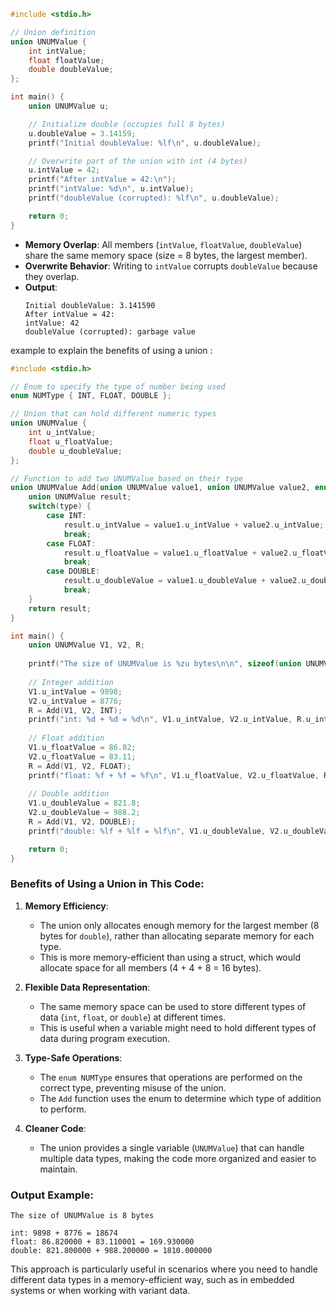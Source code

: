 
```c
#include <stdio.h>

// Union definition
union UNUMValue {
    int intValue;
    float floatValue;
    double doubleValue;
};

int main() {
    union UNUMValue u;

    // Initialize double (occupies full 8 bytes)
    u.doubleValue = 3.14159;
    printf("Initial doubleValue: %lf\n", u.doubleValue);

    // Overwrite part of the union with int (4 bytes)
    u.intValue = 42;
    printf("After intValue = 42:\n");
    printf("intValue: %d\n", u.intValue);
    printf("doubleValue (corrupted): %lf\n", u.doubleValue);

    return 0;
}
```


- **Memory Overlap**: All members (`intValue`, `floatValue`, `doubleValue`) share the same memory space (size = 8 bytes, the largest member).
- **Overwrite Behavior**: Writing to `intValue` corrupts `doubleValue` because they overlap.
- **Output**:  
   ```
   Initial doubleValue: 3.141590  
   After intValue = 42:  
   intValue: 42  
   doubleValue (corrupted): garbage value  
   ```




example to explain the benefits of using a union :

```c
#include <stdio.h>

// Enum to specify the type of number being used
enum NUMType { INT, FLOAT, DOUBLE };

// Union that can hold different numeric types
union UNUMValue {
    int u_intValue;
    float u_floatValue;
    double u_doubleValue;
};

// Function to add two UNUMValue based on their type
union UNUMValue Add(union UNUMValue value1, union UNUMValue value2, enum NUMType type) {
    union UNUMValue result;
    switch(type) {
        case INT: 
            result.u_intValue = value1.u_intValue + value2.u_intValue; 
            break;
        case FLOAT: 
            result.u_floatValue = value1.u_floatValue + value2.u_floatValue; 
            break;
        case DOUBLE: 
            result.u_doubleValue = value1.u_doubleValue + value2.u_doubleValue; 
            break;
    }
    return result;
}

int main() {
    union UNUMValue V1, V2, R;
    
    printf("The size of UNUMValue is %zu bytes\n\n", sizeof(union UNUMValue));
    
    // Integer addition
    V1.u_intValue = 9898;
    V2.u_intValue = 8776;
    R = Add(V1, V2, INT);
    printf("int: %d + %d = %d\n", V1.u_intValue, V2.u_intValue, R.u_intValue);
    
    // Float addition
    V1.u_floatValue = 86.82;
    V2.u_floatValue = 83.11;
    R = Add(V1, V2, FLOAT);
    printf("float: %f + %f = %f\n", V1.u_floatValue, V2.u_floatValue, R.u_floatValue);
    
    // Double addition
    V1.u_doubleValue = 821.8;
    V2.u_doubleValue = 988.2;
    R = Add(V1, V2, DOUBLE);
    printf("double: %lf + %lf = %lf\n", V1.u_doubleValue, V2.u_doubleValue, R.u_doubleValue);

    return 0;
}
```

### Benefits of Using a Union in This Code:

1. **Memory Efficiency**:
   - The union only allocates enough memory for the largest member (8 bytes for `double`), rather than allocating separate memory for each type.
   - This is more memory-efficient than using a struct, which would allocate space for all members (4 + 4 + 8 = 16 bytes).

2. **Flexible Data Representation**:
   - The same memory space can be used to store different types of data (`int`, `float`, or `double`) at different times.
   - This is useful when a variable might need to hold different types of data during program execution.

3. **Type-Safe Operations**:
   - The `enum NUMType` ensures that operations are performed on the correct type, preventing misuse of the union.
   - The `Add` function uses the enum to determine which type of addition to perform.

4. **Cleaner Code**:
   - The union provides a single variable (`UNUMValue`) that can handle multiple data types, making the code more organized and easier to maintain.

### Output Example:
```
The size of UNUMValue is 8 bytes

int: 9898 + 8776 = 18674
float: 86.820000 + 83.110001 = 169.930000
double: 821.800000 + 988.200000 = 1810.000000
```

This approach is particularly useful in scenarios where you need to handle different data types in a memory-efficient way, such as in embedded systems or when working with variant data.

